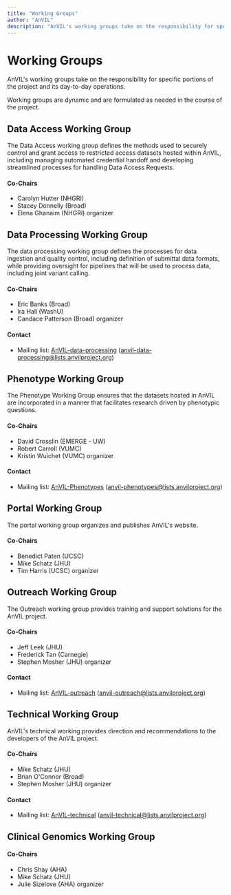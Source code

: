 ```yaml
---
title: "Working Groups"
author: "AnVIL"
description: "AnVIL's working groups take on the responsibility for specific portions of the project and its day-to-day operations."
---
```


# Working Groups

<hero>AnVIL's working groups take on the responsibility for specific portions of the project and its day-to-day operations.</hero>

Working groups are dynamic and are formulated as needed in the course of the project.

## Data Access Working Group

The Data Access working group defines the methods used to securely control and grant access to restricted access datasets hosted within AnVIL, including managing automated credential handoff and developing streamlined processes for handling Data Access Requests.

#### Co-Chairs

- Carolyn Hutter (NHGRI)
- Stacey Donnelly (Broad)
- Elena Ghanaim (NHGRI) organizer

## Data Processing Working Group

The data processing working group defines the processes for data ingestion and quality control, including definition of submittal data formats, while providing oversight for pipelines that will be used to process data, including joint variant calling.

#### Co-Chairs

- Eric Banks (Broad)
- Ira Hall (WashU)
- Candace Patterson (Broad) organizer

#### Contact

- Mailing list: [AnVIL-data-processing](https://lists.anvilproject.org/lists/anvil-data-processing.lists.anvilproject.org/) ([anvil-data-processing@lists.anvilproject.org](mailto:anvil-data-processing@lists.anvilproject.org))


## Phenotype Working Group

The Phenotype Working Group ensures that the datasets hosted in AnVIL are incorporated in a manner that facilitates research driven by phenotypic questions.


#### Co-Chairs

- David Crosslin (EMERGE - UW)
- Robert Carroll (VUMC)
- Kristin Wuichet (VUMC) organizer

#### Contact

- Mailing list: [AnVIL-Phenotypes](https://lists.anvilproject.org/lists/anvil-phenotypes.lists.anvilproject.org/) ([anvil-phenotypes@lists.anvilproject.org](mailto:anvil-phenotypes@lists.anvilproject.org))


## Portal Working Group

The portal working group organizes and publishes AnVIL's website.

#### Co-Chairs

- Benedict Paten (UCSC)
- Mike Schatz (JHU)
- Tim Harris (UCSC) organizer

## Outreach Working Group

The Outreach working group provides training and support solutions for the AnVIL project.

#### Co-Chairs

- Jeff Leek (JHU)
- Frederick Tan (Carnegie)
- Stephen Mosher (JHU) organizer

#### Contact

- Mailing list: [AnVIL-outreach](https://lists.anvilproject.org/lists/anvil-outreach.lists.anvilproject.org/) ([anvil-outreach@lists.anvilproject.org](mailto:anvil-outreach@lists.anvilproject.org))

## Technical Working Group

AnVIL's technical working provides direction and recommendations to the developers of the AnVIL project.

#### Co-Chairs

- Mike Schatz (JHU)
- Brian O'Connor (Broad)
- Stephen Mosher (JHU) organizer

#### Contact

- Mailing list: [AnVIL-technical](https://lists.anvilproject.org/lists/anvil-technical.lists.anvilproject.org/) ([anvil-technical@lists.anvilproject.org](<mailto:anvil-technical@lists.anvilproject.org>))

## Clinical Genomics Working Group

#### Co-Chairs

- Chris Shay (AHA)
- Mike Schatz (JHU)
- Julie Sizelove (AHA) organizer
